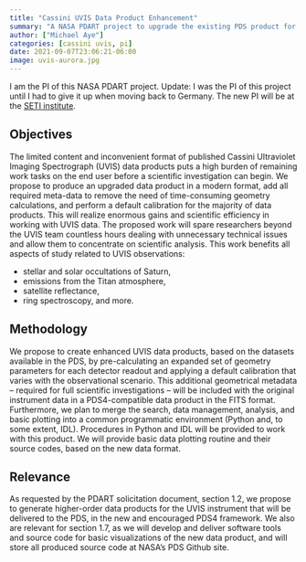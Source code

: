 ```yaml
---
title: "Cassini UVIS Data Product Enhancement"
summary: "A NASA PDART project to upgrade the existing PDS product for the Cassini UVIS instrument. "
author: ["Michael Aye"]
categories: [cassini uvis, pi]
date: 2021-09-07T23:06:21-06:00
image: uvis-aurora.jpg
---
```

I am the PI of this NASA PDART project.
Update: I was the PI of this project until I had to give it up when moving back to Germany.
The new PI will be at the [SETI institute](https://www.seti.org/).

## Objectives 
The limited content and inconvenient format of published Cassini Ultraviolet Imaging Spectrograph (UVIS) data products puts a high burden of remaining work tasks on the end user before a scientific investigation can begin. 
We propose to produce an upgraded data product in a modern format, add all required meta-data to remove the need of time-consuming geometry calculations, and perform a default calibration for the majority of data products. 
This will realize enormous gains and scientific efficiency in working with UVIS data. 
The proposed work will spare researchers beyond the UVIS team countless hours dealing with unnecessary technical issues and allow them to concentrate on scientific analysis.
This work benefits all aspects of study related to UVIS observations: 
* stellar and solar occultations of Saturn,
* emissions from the Titan atmosphere, 
* satellite reflectance, 
* ring spectroscopy, and more.

## Methodology 
We propose to create enhanced UVIS data products, based on the datasets available in the PDS, by pre-calculating an expanded set of geometry parameters for each detector readout and applying a default calibration that varies with the observational scenario. This additional geometrical metadata – required for full scientific investigations – will be included with the original instrument data in a PDS4-compatible data product in the FITS format. Furthermore, we plan to merge the search, data management, analysis, and basic plotting into a common programmatic environment (Python and, to some extent, IDL). Procedures in Python and IDL will be provided to work with this product. We will provide basic data plotting routine and their source codes, based on the new data format.

## Relevance
As requested by the PDART solicitation document, section 1.2, we propose to generate higher-order data products for the UVIS instrument that will be delivered to the PDS, in the new and encouraged PDS4 framework. We also are relevant for section 1.7, as we will develop and deliver software tools and source code for basic visualizations of the new data product, and will store all produced source code at NASA’s PDS Github site.
